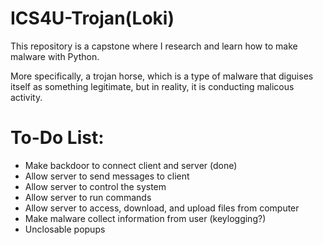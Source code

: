 # ICS4U-Trojan(Loki)

This repository is a capstone where I research and learn how to make malware with Python. 

More specifically, a trojan horse, which is a type of malware that diguises itself as something legitimate, but in reality, it is conducting malicous activity.

# To-Do List:

- Make backdoor to connect client and server (done)
- Allow server to send messages to client
- Allow server to control the system
- Allow server to run commands
- Allow server to access, download, and upload files from computer
- Make malware collect information from user (keylogging?)
- Unclosable popups